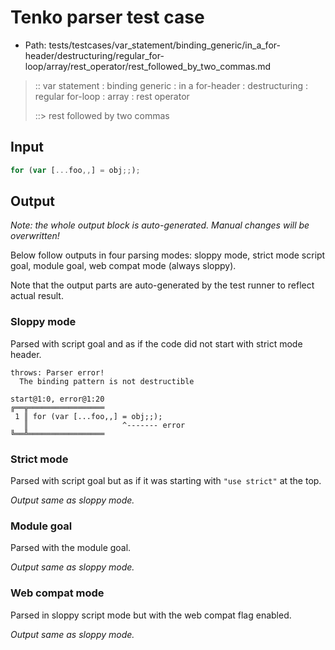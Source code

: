 # Tenko parser test case

- Path: tests/testcases/var_statement/binding_generic/in_a_for-header/destructuring/regular_for-loop/array/rest_operator/rest_followed_by_two_commas.md

> :: var statement : binding generic : in a for-header : destructuring : regular for-loop : array : rest operator
>
> ::> rest followed by two commas

## Input


`````js
for (var [...foo,,] = obj;;);
`````

## Output

_Note: the whole output block is auto-generated. Manual changes will be overwritten!_

Below follow outputs in four parsing modes: sloppy mode, strict mode script goal, module goal, web compat mode (always sloppy).

Note that the output parts are auto-generated by the test runner to reflect actual result.

### Sloppy mode

Parsed with script goal and as if the code did not start with strict mode header.

`````
throws: Parser error!
  The binding pattern is not destructible

start@1:0, error@1:20
╔══╦═════════════════
 1 ║ for (var [...foo,,] = obj;;);
   ║                     ^------- error
╚══╩═════════════════

`````

### Strict mode

Parsed with script goal but as if it was starting with `"use strict"` at the top.

_Output same as sloppy mode._

### Module goal

Parsed with the module goal.

_Output same as sloppy mode._

### Web compat mode

Parsed in sloppy script mode but with the web compat flag enabled.

_Output same as sloppy mode._
